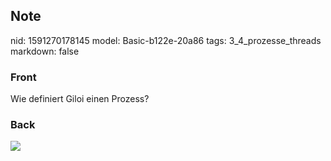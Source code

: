 ## Note
nid: 1591270178145
model: Basic-b122e-20a86
tags: 3_4_prozesse_threads
markdown: false

### Front
Wie definiert Giloi einen Prozess?

### Back
<img src="paste-74097fc09f7c226ec05951ba38bc647f78a3da63.jpg">

